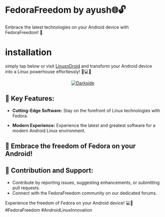 # FedoraFreedom by ayush🌐🔓

Embrace the latest technologies on your Android device with FedoraFreedom! 🚀
# installation
simply tap below or visit [LinuxnDroid](https://github.com/AryanVBW/LinuxDroid) and transform your Android device into a Linux powerhouse effortlessly! 🚀💻📱
<p align="center">  
   <a href="https://github.com/AryanVBW/LinuxDroid/tree/main#linuxdroid">
<img src="https://github.com/AryanVBW/ParrotSecurityOsForAndroid/releases/download/Gif/visithere.gif" alt="Darkside"></a></p>

## 🌟 Key Features:

- **Cutting-Edge Software:** Stay on the forefront of Linux technologies with Fedora.

- **Modern Experience:** Experience the latest and greatest software for a modern Android Linux environment.

## 🚀 Embrace the freedom of Fedora on your Android!

## 🤝 Contribution and Support:

- Contribute by reporting issues, suggesting enhancements, or submitting pull requests.
- Connect with the FedoraFreedom community on our dedicated forums.

Experience the freedom of Fedora on your Android device! 💻📱 #FedoraFreedom #AndroidLinuxInnovation
